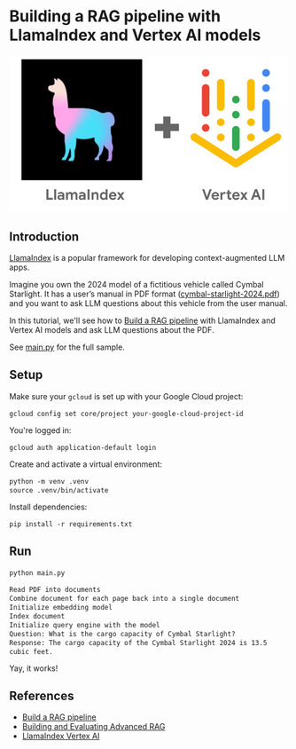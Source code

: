# Building a RAG pipeline with LlamaIndex and Vertex AI models

![LlamaIndex on Vertex AI](images/llamaindex_vertexai.png)

## Introduction

[LlamaIndex](https://www.llamaindex.ai/) is a popular framework for developing context-augmented LLM apps.

Imagine you own the 2024 model of a fictitious vehicle called Cymbal Starlight. It has a user’s manual in PDF format 
([cymbal-starlight-2024.pdf](cymbal-starlight-2024.pdf)) and you want to ask LLM questions about this vehicle from 
the user manual. 

In this tutorial, we'll see how to [Build a RAG pipeline](https://docs.llamaindex.ai/en/stable/understanding/rag/) with
LlamaIndex and Vertex AI models and ask LLM questions about the PDF.

See [main.py](./main.py) for the full sample.

## Setup

Make sure your `gcloud` is set up with your Google Cloud project:

```shell
gcloud config set core/project your-google-cloud-project-id
```

You're logged in:

```shell
gcloud auth application-default login
```

Create and activate a virtual environment:

```shell
python -m venv .venv
source .venv/bin/activate
```

Install dependencies:

```shell
pip install -r requirements.txt
```

## Run

```shell
python main.py
```

```shell
Read PDF into documents
Combine document for each page back into a single document
Initialize embedding model
Index document
Initialize query engine with the model
Question: What is the cargo capacity of Cymbal Starlight?
Response: The cargo capacity of the Cymbal Starlight 2024 is 13.5 cubic feet.
```

Yay, it works!

## References

* [Build a RAG pipeline](https://docs.llamaindex.ai/en/stable/understanding/rag/)
* [Building and Evaluating Advanced RAG](https://learn.deeplearning.ai/courses/building-evaluating-advanced-rag)
* [LlamaIndex Vertex AI](https://docs.llamaindex.ai/en/stable/examples/llm/vertex/)
